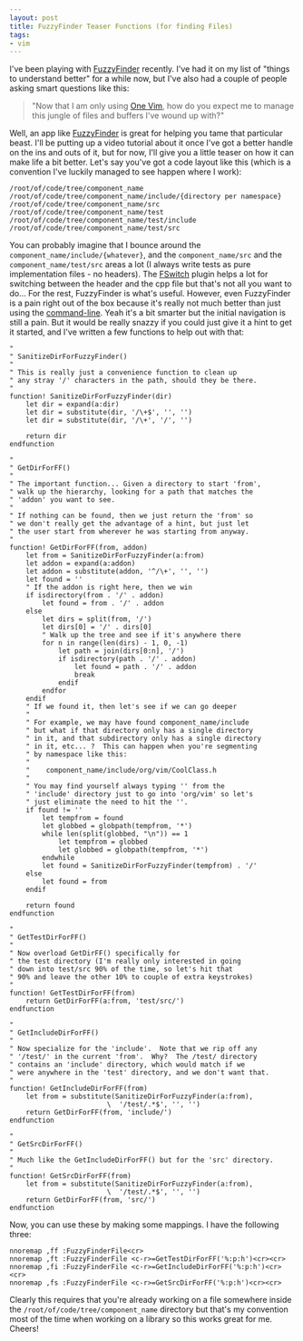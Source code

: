 ```yaml
---
layout: post
title: FuzzyFinder Teaser Functions (for finding Files)
tags:
- vim
---
```

I've been playing with [FuzzyFinder](http://www.vim.org/scripts/script.php?script_id=1984) recently. I've had it on my list of "things to understand better" for a while now, but I've also had a couple of people asking smart questions like this:

> "Now that I am only using [One Vim](http://vimeo.com/4446112), how do you expect me to manage this jungle of files and buffers I've wound up with?"

Well, an app like [FuzzyFinder](http://www.vim.org/scripts/script.php?script_id=1984) is great for helping you tame that particular beast. I'll be putting up a video tutorial about it once I've got a better handle on the ins and outs of it, but for now, I'll give you a little teaser on how it can make life a bit better. Let's say you've got a code layout like this (which is a convention I've luckily managed to see happen where I work):

    /root/of/code/tree/component_name
    /root/of/code/tree/component_name/include/{directory per namespace}
    /root/of/code/tree/component_name/src
    /root/of/code/tree/component_name/test
    /root/of/code/tree/component_name/test/include
    /root/of/code/tree/component_name/test/src

You can probably imagine that I bounce around the `component_name/include/{whatever}`, and the `component_name/src` and the `component_name/test/src` areas a lot (I always write tests as pure implementation files - no headers). The [FSwitch](http://www.vim.org/scripts/script.php?script_id=2590) plugin helps a lot for switching between the header and the cpp file but that's not all you want to do... For the rest, FuzzyFinder is what's useful. However, even FuzzyFinder is a pain right out of the box because it's really not much better than just using the [command-line](http://vimdoc.sourceforge.net/htmldoc/cmdline.html#Command-line). Yeah it's a bit smarter but the initial navigation is still a pain. But it would be really snazzy if you could just give it a hint to get it started, and I've written a few functions to help out with that:

``` vim
"
" SanitizeDirForFuzzyFinder()
"
" This is really just a convenience function to clean up
" any stray '/' characters in the path, should they be there.
"
function! SanitizeDirForFuzzyFinder(dir)
    let dir = expand(a:dir)
    let dir = substitute(dir, '/\+$', '', '')
    let dir = substitute(dir, '/\+', '/', '')

    return dir
endfunction

"
" GetDirForFF()
"
" The important function... Given a directory to start 'from', 
" walk up the hierarchy, looking for a path that matches the
" 'addon' you want to see.
"
" If nothing can be found, then we just return the 'from' so 
" we don't really get the advantage of a hint, but just let
" the user start from wherever he was starting from anyway.
"
function! GetDirForFF(from, addon)
    let from = SanitizeDirForFuzzyFinder(a:from)
    let addon = expand(a:addon)
    let addon = substitute(addon, '^/\+', '', '')
    let found = ''
    " If the addon is right here, then we win
    if isdirectory(from . '/' . addon)
        let found = from . '/' . addon
    else
        let dirs = split(from, '/')
        let dirs[0] = '/' . dirs[0]
        " Walk up the tree and see if it's anywhere there
        for n in range(len(dirs) - 1, 0, -1)
            let path = join(dirs[0:n], '/')
            if isdirectory(path . '/' . addon)
                let found = path . '/' . addon
                break
            endif
        endfor
    endif
    " If we found it, then let's see if we can go deeper
    "
    " For example, we may have found component_name/include
    " but what if that directory only has a single directory
    " in it, and that subdirectory only has a single directory
    " in it, etc... ?  This can happen when you're segmenting
    " by namespace like this:
    "
    "    component_name/include/org/vim/CoolClass.h
    "
    " You may find yourself always typing '' from the
    " 'include' directory just to go into 'org/vim' so let's
    " just eliminate the need to hit the ''.
    if found != ''
        let tempfrom = found
        let globbed = globpath(tempfrom, '*')
        while len(split(globbed, "\n")) == 1
            let tempfrom = globbed
            let globbed = globpath(tempfrom, '*')
        endwhile
        let found = SanitizeDirForFuzzyFinder(tempfrom) . '/'
    else
        let found = from
    endif

    return found
endfunction

"
" GetTestDirForFF()
"
" Now overload GetDirFF() specifically for
" the test directory (I'm really only interested in going
" down into test/src 90% of the time, so let's hit that
" 90% and leave the other 10% to couple of extra keystrokes)
"
function! GetTestDirForFF(from)
    return GetDirForFF(a:from, 'test/src/')
endfunction

"
" GetIncludeDirForFF()
"
" Now specialize for the 'include'.  Note that we rip off any
" '/test/' in the current 'from'.  Why?  The /test/ directory
" contains an 'include' directory, which would match if we 
" were anywhere in the 'test' directory, and we don't want that.
"
function! GetIncludeDirForFF(from)
    let from = substitute(SanitizeDirForFuzzyFinder(a:from),
                        \  '/test/.*$', '', '')
    return GetDirForFF(from, 'include/')
endfunction

"
" GetSrcDirForFF()
"
" Much like the GetIncludeDirForFF() but for the 'src' directory.
"
function! GetSrcDirForFF(from)
    let from = substitute(SanitizeDirForFuzzyFinder(a:from),
                        \  '/test/.*$', '', '')
    return GetDirForFF(from, 'src/')
endfunction
```

Now, you can use these by making some mappings. I have the following three:

``` vim
nnoremap ,ff :FuzzyFinderFile<cr>
nnoremap ,ft :FuzzyFinderFile <c-r>=GetTestDirForFF('%:p:h')<cr><cr>
nnoremap ,fi :FuzzyFinderFile <c-r>=GetIncludeDirForFF('%:p:h')<cr><cr>
nnoremap ,fs :FuzzyFinderFile <c-r>=GetSrcDirForFF('%:p:h')<cr><cr>
```

Clearly this requires that you're already working on a file somewhere inside the `/root/of/code/tree/component_name` directory but that's my convention most of the time when working on a library so this works great for me. Cheers!
